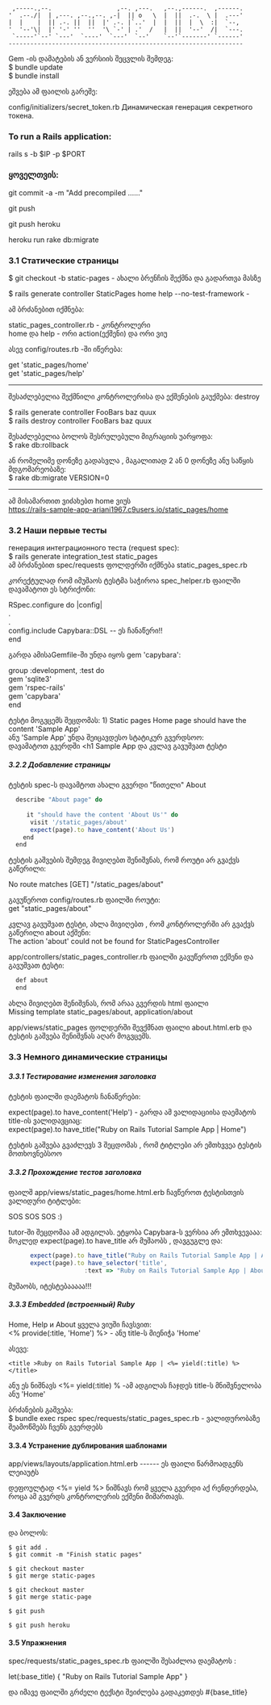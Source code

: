 
     ,-----.,--.                  ,--. ,---.   ,--.,------.  ,------.
    '  .--./|  | ,---. ,--.,--. ,-|  || o   \  |  ||  .-.  \ |  .---'
    |  |    |  || .-. ||  ||  |' .-. |`..'  |  |  ||  |  \  :|  `--, 
    '  '--'\|  |' '-' ''  ''  '\ `-' | .'  /   |  ||  '--'  /|  `---.
     `-----'`--' `---'  `----'  `---'  `--'    `--'`-------' `------'
    ----------------------------------------------------------------- 


Gem -ის დამატების ან ვერსიის შეცვლის შემდეგ:  
$ bundle update  
$ bundle install  


ეშვება ამ ფაილის გარეშე:

config/initializers/secret_token.rb  Динамическая генерация секретного токена. 

### To run a Rails application:

rails s -b $IP -p $PORT

### ყოველთვის:

git commit -a -m "Add precompiled ......"

git push

git push heroku

heroku run rake db:migrate


### 3.1 Статические страницы

$ git checkout -b static-pages - ახალი ბრენჩის შექმნა და გადართვა მასზე

$ rails generate controller StaticPages home help --no-test-framework - 

ამ ბრძანებით იქმნება:

static_pages_controller.rb - კონტროლერი    
home და help - ორი action(ექშენი) და ორი ვიუ   

ასევ  config/routes.rb   -ში იწერება:

get 'static_pages/home'  
get 'static_pages/help'

----

შესაძლებელია შექმნილი კონტროლერისა და ექშენების გაუქმება:  destroy

  $ rails generate controller FooBars baz quux  
  $ rails destroy  controller FooBars baz quux  
  
შესაძლებელია ბოლოს შესრულებული მიგრაციის უარყოფა:  
$ rake db:rollback  

ან რომელიმე დონეზე გადასვლა , მაგალითად 2 ან 0 დონეზე ანუ საწყის მდგომარეობაზე:  
$ rake db:migrate VERSION=0

---

ამ მისამართით ვიძახებთ home ვიუს  
https://rails-sample-app-ariani1967.c9users.io/static_pages/home  

### 3.2 Наши первые тесты  

генерация интеграционного теста (request spec):   
$ rails generate integration_test static_pages  
ამ ბრძანებით  spec/requests ფოლდერში  იქმნება static_pages_spec.rb  

კორექტულად რომ იმუშაოს ტესტმა საჭიროა spec_helper.rb  ფაილში დავამატოთ  ეს სტრიქონი:  

RSpec.configure do |config|  
  .  
  .  
  config.include Capybara::DSL  -- ეს ჩანაწერი!!    
end  

გარდა ამისაGemfile-ში უნდა იყოს gem 'capybara':  

group :development, :test do  
  gem 'sqlite3'  
  gem 'rspec-rails'  
  gem 'capybara'  
end  

ტესტი მოგვცემს შეცდომას: 1) Static pages Home page should have the content 'Sample App'  
ანუ 'Sample App'  უნდა შეიცავდესო სტატიკურ გვერდსოო:    
დავამატოთ გვერდში <h1  Sample App</h1> და კვლავ გავუშვათ ტესტი    
  
    
    
##### 3.2.2 Добавление страницы 

ტესტის spec-ს დავამტოთ ახალი გვერდი "წითელი" About  

```javascript
  describe "About page" do
  
     it "should have the content 'About Us'" do  
      visit '/static_pages/about'  
      expect(page).to have_content('About Us')  
    end  
  end  
``` 

ტესტის გაშვების შემდეგ მივიღებთ შენიშვნას, რომ როუტი არ გვაქვს გაწერილი:  

No route matches [GET] "/static_pages/about"  

გავუწეროთ config/routes.rb ფაილში როუტი:  
get "static_pages/about"

კვლავ გავუშვათ ტესტი, ახლა მივიღებთ , რომ კონტროლერში არ გვაქვს გაწერილი about აქშენი:  
The action 'about' could not be found for StaticPagesController  

app/controllers/static_pages_controller.rb ფაილში გავუწეროთ ექშენი და გავუშვათ ტესტი:    

```javascript
  def about
  end
```

ახლა მივიღებთ შენიშვნას, რომ არაა გვერდის html ფაილი  
Missing template static_pages/about, application/about  

app/views/static_pages ფოლდერში შევქმნათ ფაილი about.html.erb და ტესტის გაშვება შენიშვნას აღარ მოგვცემს.  


### 3.3 Немного динамические страницы

##### 3.3.1 Тестирование изменения заголовка  

ტესტის ფაილში დაემატოს ჩანაწერები:  

expect(page).to have_content('Help')  - გარდა ამ ვალიდაციისა დაემატოს title-ის ვალიდავციაც:   
expect(page).to have_title("Ruby on Rails Tutorial Sample App | Home")

ტესტის გაშვება გვაძლევს 3 შეცდომას , რომ ტიტლები არ ემთხვვეა ტესტის მოთხოვნებსოო  


##### 3.3.2 Прохождение тестов заголовка

ფაილშ app/views/static_pages/home.html.erb   ჩავწეროთ ტესტისთვის ვალიდური ტიტლები:  
<title>Ruby on Rails Tutorial Sample App | Home</title>  

SOS    SOS    SOS  :)

tutor-ში შეცდომაა ამ ადგილას. ეტყობა Capybara-ს ვერსია არ ემთხვევააა:  
მოკლედ  expect(page).to have_title  არ მუშაობს , დავგუგლე და:   

```javascript
      expect(page).to have_title("Ruby on Rails Tutorial Sample App | About Us") - ეს უნდა შეიცვალოს
      expect(page).to have_selector('title', 
                     :text => "Ruby on Rails Tutorial Sample App | About Us") - ამით!!!! 
``` 

მუშაობს, იტესტებააააა!!!

##### 3.3.3 Embedded (встроенный) Ruby

Home, Help и About ყველა ვიუში ჩავსვით:  
<% provide(:title, 'Home') %>  - ანუ title-ს მიენიჭა 'Home'  

ასევე:
```
<title >Ruby on Rails Tutorial Sample App | <%= yield(:title) %> </title>  
```
ანუ ეს ნიშნავს <%= yield(:title) % -ამ ადგილას ჩაჯდეს title-ს მნიშვნელობა ანუ 'Home'  

ბრძანების გაშვება:   
$ bundle exec rspec spec/requests/static_pages_spec.rb  - ვალიდურობაზე შეამოწმებს ჩვენს გვერდებს   



#### 3.3.4 Устранение дублирования шаблонами

app/views/layouts/application.html.erb  ------ ეს ფაილი წარმოადგენს ლეიაუტს  

დეფოულტად <%= yield %>  ნიშნავს რომ ყველა გვერდი აქ რენდერდება, როცა ამ გვერდს კონტროლერის ექშენი მიმართავს.  



#### 3.4 Заключение

და ბოლოს:  
```
$ git add .
$ git commit -m "Finish static pages"

$ git checkout master
$ git merge static-pages

$ git checkout master
$ git merge static-page

$ git push

$ git push heroku
```

#### 3.5 Упражнения

spec/requests/static_pages_spec.rb ფაილში შესაძლოა დაემატოს :  

  let(:base_title) { "Ruby on Rails Tutorial Sample App" }  

და იმავე ფაილში გრძელი ტექსტი შეიძლება გადაკეთდეს #{base_title}   


